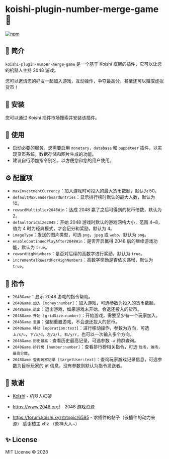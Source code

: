# koishi-plugin-number-merge-game 🎲

[![npm](https://img.shields.io/npm/v/koishi-plugin-number-merge-game?style=flat-square)](https://www.npmjs.com/package/koishi-plugin-number-merge-game)

## 🎐 简介

`koishi-plugin-number-merge-game` 是一个基于 Koishi 框架的插件，它可以让您的机器人主持 2048 游戏。

您可以邀请您的好友一起加入游戏，互动操作，争夺最高分，甚至还可以赚取虚拟货币！

## 🎉 安装

您可以通过 Koishi 插件市场搜索并安装该插件。

## 🌈 使用

- 启动必要的服务。您需要启用 `monetary`，`database` 和 `puppeteer` 插件，以实现货币系统，数据存储和图片生成的功能。
- 建议自行添加指令别名，以方便您和您的用户使用。

## ⚙️ 配置项

- `maxInvestmentCurrency`：加入游戏时可投入的最大货币数额，默认为 50。
- `defaultMaxLeaderboardEntries`：显示排行榜时默认的最大人数，默认为 10。
- `rewardMultiplier2048Win`：达成 2048 赢了之后可得到的货币倍数，默认为 2。
- `defaultGridSize2048`：开始 2048 游戏时默认的游戏网格大小，范围 4~8，值为 4 时为经典模式，才会记分和奖励，默认为 4。
- `imageType`：发送的图片类型，可选 `png`，`jpeg` 或 `webp`，默认为 `png`。
- `enableContinuedPlayAfter2048Win`：是否开启赢得 2048 后的继续游戏功能，默认为 `true`。
- `rewardHighNumbers`：是否对后续的高数字进行奖励，默认为 `true`。
- `incrementalRewardForHighNumbers`：高数字奖励是否依次递增，默认为 `true`。

## 🌼 指令

- `2048Game`：显示 2048 游戏的指令帮助。
- `2048Game.加入 [money:number]`：加入游戏，可选参数为投入的货币数额。
- `2048Game.退出`：退出游戏，如果游戏未开始，会退还投入的货币。
- `2048Game.开始 [gridSize:number]`：开始游戏，需要至少有一个玩家加入。
- `2048Game.重置`：强制重置游戏，不会退还投入的货币。
- `2048Game.移动 [operation:text]`：进行移动操作，参数为方向，可选 `上/s/u`，`下/x/d`，`左/z/l`，`右/y/r`，也可以一次输入多个方向。
- `2048Game.历史最高`：查看历史最高记录，可选参数 `-a` 跨群查询。
- `2048Game.排行榜 [number:number]`：查看排行榜相关指令，可选 `胜场`，`输场`，`最高分数`。
- `2048Game.查询玩家记录 [targetUser:text]`：查询玩家游戏记录信息，可选参数为目标玩家的 at 信息，没有参数则默认为指令发送者。

## 🍧 致谢

* [Koishi](https://koishi.chat/) - 机器人框架

* https://www.2048.org/ - 2048 游戏资源

* https://forum.koishi.xyz/t/topic/6595 - 求插件的帖子（该插件的动力来源） 感谢楼主 xhz （原神大人~）

## ✨ License

MIT License © 2023
